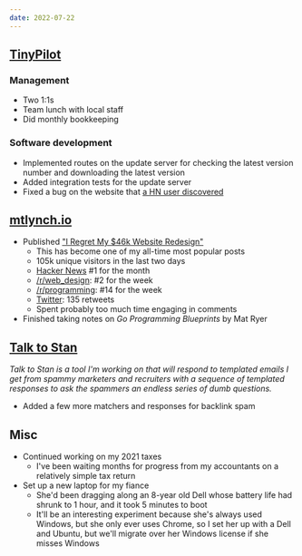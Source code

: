```yaml
---
date: 2022-07-22
---
```


## [TinyPilot](https://tinypilotkvm.com)

### Management

- Two 1:1s
- Team lunch with local staff
- Did monthly bookkeeping

### Software development

- Implemented routes on the update server for checking the latest version number and downloading the latest version
- Added integration tests for the update server
- Fixed a bug on the website that [a HN user discovered](https://news.ycombinator.com/item?id=32180791)

## [mtlynch.io](https://mtlynch.io)

- Published ["I Regret My $46k Website Redesign"](https://mtlynch.io/tinypilot-redesign/)
  - This has become one of my all-time most popular posts
  - 105k unique visitors in the last two days
  - [Hacker News](https://news.ycombinator.com/item?id=32179563) #1 for the month
  - [/r/web_design](https://www.reddit.com/r/web_design/comments/w4ir7r/i_regret_my_46k_website_redesign/): #2 for the week
  - [/r/programming](https://www.reddit.com/r/programming/comments/w5egi7/i_regret_my_46k_website_redesign/): #14 for the week
  - [Twitter](https://twitter.com/deliberatecoder/status/1550124485331734528): 135 retweets
  - Spent probably too much time engaging in comments
- Finished taking notes on _Go Programming Blueprints_ by Mat Ryer

## [Talk to Stan](https://talktostan.com)

_Talk to Stan is a tool I'm working on that will respond to templated emails I get from spammy marketers and recruiters with a sequence of templated responses to ask the spammers an endless series of dumb questions._

- Added a few more matchers and responses for backlink spam

## Misc

- Continued working on my 2021 taxes
  - I've been waiting months for progress from my accountants on a relatively simple tax return
- Set up a new laptop for my fiance
  - She'd been dragging along an 8-year old Dell whose battery life had shrunk to 1 hour, and it took 5 minutes to boot
  - It'll be an interesting experiment because she's always used Windows, but she only ever uses Chrome, so I set her up with a Dell and Ubuntu, but we'll migrate over her Windows license if she misses Windows
